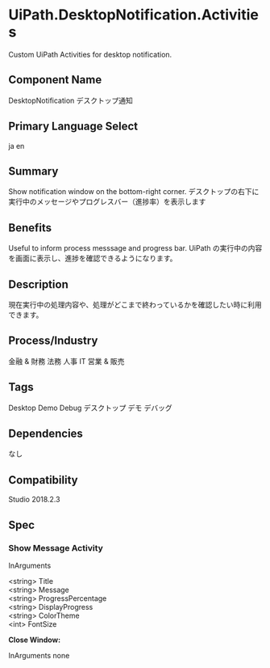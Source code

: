 # UiPath.DesktopNotification.Activities

Custom UiPath Activities for desktop notification.


## Component Name

DesktopNotification
デスクトップ通知

## Primary Language Select

ja en

## Summary

Show notification window on the bottom-right corner.
デスクトップの右下に実行中のメッセージやプログレスバー（進捗率）を表示します

## Benefits

Useful to inform process messsage and progress bar. 
UiPath の実行中の内容を画面に表示し、進捗を確認できるようになります。

## Description

現在実行中の処理内容や、処理がどこまで終わっているかを確認したい時に利用できます。

## Process/Industry

金融 & 財務 法務 人事 IT 営業 & 販売

## Tags

Desktop Demo Debug
デスクトップ デモ デバッグ

## Dependencies

なし
  
## Compatibility

Studio 2018.2.3


## Spec

### Show Message Activity

InArguments

\<string> Title <br>
\<string> Message <br>
\<string> ProgressPercentage <br>
\<string> DisplayProgress <br>
\<string> ColorTheme <br>
\<int> FontSize<br>

<b>Close Window:</b>

InArguments
none
